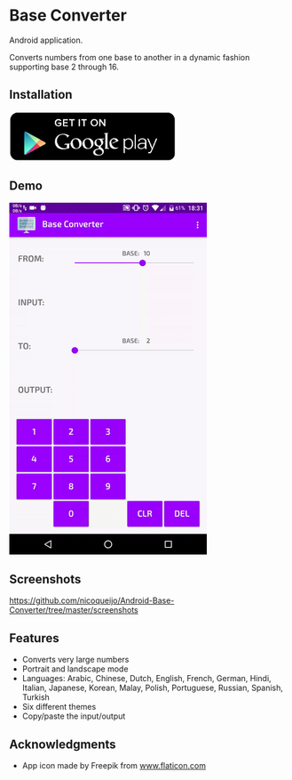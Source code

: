 # Base Converter
Android application.

Converts numbers from one base to another in a dynamic fashion supporting base 2 through 16.

## Installation

<a href="https://play.google.com/store/apps/details?id=com.nicoqueijo.android.baseconverter" target="_blank">
<img src="screenshots/google_play.png" a_blank href="https://play.google.com/store/apps/details?id=com.nicoqueijo.android.baseconverter">
</a>

## Demo

<img src="screenshots/demo_gif.gif">

## Screenshots
https://github.com/nicoqueijo/Android-Base-Converter/tree/master/screenshots

## Features
* Converts very large numbers
* Portrait and landscape mode
* Languages:
  Arabic, Chinese, Dutch, English, French, German, Hindi, Italian, Japanese, Korean, Malay, Polish, Portuguese, Russian, Spanish, Turkish
* Six different themes
* Copy/paste the input/output

## Acknowledgments

* App icon made by Freepik from www.flaticon.com
